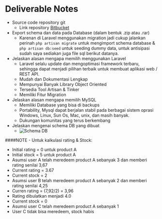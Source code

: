 # Deliverable Notes
- Source code repository git
    - Link repository [Bitbucket](https://bitbucket.org/pimenvibritania13/gift-card/src/master/)
- Export schema dan data pada Database (dalam bentuk .zip atau .rar)
    - Karenan di Laravel menggunakan migration jadi cukup jalankan perinah `php artisan migrate` untuk mengimport schema database & `php artisan db:seed` untuk seeding dummy data, untuk antisipasi sudah saya sediakan juga file sql berikut datanya. 
- Jelaskan alasan mengapa memilih menggunakan Laravel
    - Laravel selalu update dan mengoptimasi framework terbaru, sehingga dapat menjadi pilihan terbaik untuk membuat aplikasi web / REST API.
    - Mudah dan Dokumentasi Lengkap
    - Mempunyai Banyak Library Object Oriented
    - Tersedia Tool Artisan & Tinker
    - Memiliki Fitur Migration
- Jelaskan alasan mengapa memilih MySQL
    - Memiliki Database yang bisa di backups
    - Portability, Mysql dapat berjalan stabil pada berbagai sistem oprasi Windows, Linux, Sun Os, Mac, unix, dan masih banyak.
    - Dukungan komunitas yang terus berkembang
- Jelaskan mengenai schema DB yang dibuat
    - ![Schema DB](https://imgur.com/6VQ8sIl.png)


####NOTE - Untuk kalkulasi rating & Stock:
- Initial rating = 0 untuk product A
- Initial stock = 5 untuk product A
- Asumsi user A telah meredeem product A sebanyak 3 dan memberi rating senilai 3,67 
- Current rating = 3.67
- Current stock = 2
- Asumsi user B telah meredeem product A sebanyak 2 dan memberi rating senilai 4,25 
- Curren rating = (7,92/2) = 3,96
- Rating dibulatkan menjadi 4.0
- Current stock = 0
- Asumsi user C telah meredeem product A sebanyak 1
- User C tidak bisa meredeem, stock habis
